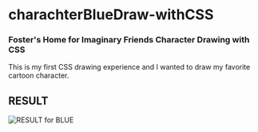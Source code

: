 # charachterBlueDraw-withCSS
### Foster's Home for Imaginary Friends Character Drawing with CSS

This is my first CSS drawing experience and I wanted to draw my favorite cartoon character.

## RESULT
![RESULT for BLUE ](https://user-images.githubusercontent.com/107806946/174658713-b51ffe99-e438-4fbb-8212-77921dcb4e03.JPG)
